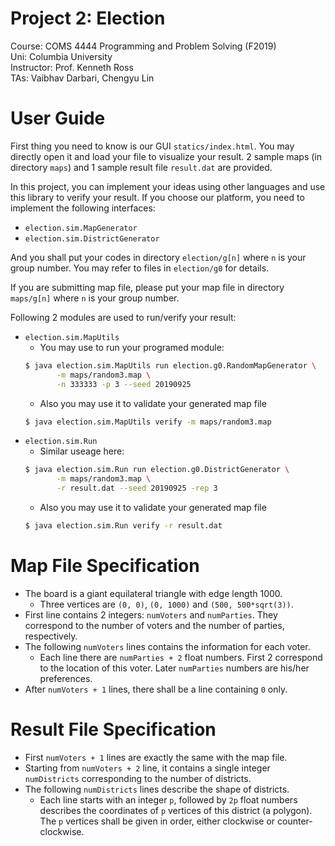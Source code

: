 # Project 2: Election
Course: COMS 4444 Programming and Problem Solving (F2019)  
Uni: Columbia University  
Instructor: Prof. Kenneth Ross   
TAs: Vaibhav Darbari, Chengyu Lin   

# User Guide
First thing you need to know is our GUI `statics/index.html`. You may directly open it and
load your file to visualize your result. 2 sample maps (in directory `maps`) and 1 sample result file `result.dat` are provided.

In this project, you can implement your ideas using other languages and
use this library to verify your result. If you choose our platform,
you need to implement the following interfaces:
* `election.sim.MapGenerator`
* `election.sim.DistrictGenerator`

And you shall put your codes in directory `election/g[n]` where `n` is your group number.
You may refer to files in `election/g0` for details.

If you are submitting map file, please put your map file
in directory `maps/g[n]` where `n` is your group number.

Following 2 modules are used to run/verify your result:
* `election.sim.MapUtils`
  * You may use to run your programed module:
  ```bash
  $ java election.sim.MapUtils run election.g0.RandomMapGenerator \
         -m maps/random3.map \
         -n 333333 -p 3 --seed 20190925
  ```
  * Also you may use it to validate your generated map file
  ```bash
  $ java election.sim.MapUtils verify -m maps/random3.map
  ```
* `election.sim.Run`
  * Similar useage here:
  ```bash
  $ java election.sim.Run run election.g0.DistrictGenerator \
         -m maps/random3.map \
         -r result.dat --seed 20190925 -rep 3
  ```
  * Also you may use it to validate your generated map file
  ```bash
  $ java election.sim.Run verify -r result.dat
  ```

# Map File Specification
 * The board is a giant equilateral triangle with edge length 1000.
    * Three vertices are `(0, 0)`, `(0, 1000)` and `(500, 500*sqrt(3))`.
 * First line contains 2 integers: `numVoters` and `numParties`.
   They correspond to the number of voters and the number of parties, respectively.
 * The following `numVoters` lines contains the information for each voter.
    * Each line there are `numParties + 2` float numbers.
      First 2 correspond to the location of this voter.
      Later `numParties` numbers are his/her preferences.
 * After `numVoters + 1` lines, there shall be a line containing `0` only.

 # Result File Specification
 * First `numVoters + 1` lines are exactly the same with the map file.
 * Starting from `numVoters + 2` line, it contains a single integer `numDistricts`
   corresponding to the number of districts.
 * The following `numDistricts` lines describe the shape of districts.
    * Each line starts with an integer `p`, followed by `2p` float numbers describes the
      coordinates of `p` vertices of this district (a polygon).
      The `p` vertices shall be given in order, either clockwise or counter-clockwise.
